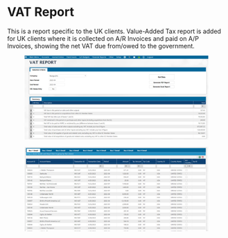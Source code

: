 # VAT Report

This is a report specific to the UK clients. Value-Added Tax report is added for UK clients where it is collected on A/R Invoices and paid on A/P Invoices, showing the net VAT due from/owed to the government.

<figure><img src="../../../.gitbook/assets/image (505).png" alt=""><figcaption></figcaption></figure>

<figure><img src="../../../.gitbook/assets/image (1162).png" alt=""><figcaption></figcaption></figure>
